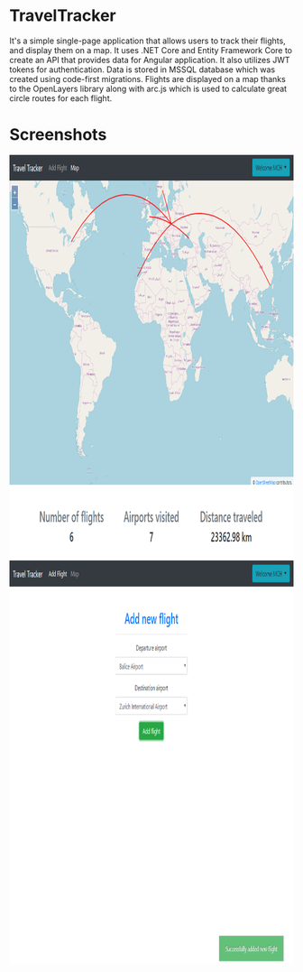 # TravelTracker
It's a simple single-page application that allows users to track their flights, and display them on a map. It uses .NET Core and Entity Framework Core to create an API that provides data for Angular application. It also utilizes JWT tokens for authentication. Data is stored in MSSQL database which was created using code-first migrations. Flights are displayed on a map thanks to the OpenLayers library along with arc.js which is used to calculate great circle routes for each flight.

# Screenshots
<img src="TravelTrackerScreenshot1.PNG" width="1056" height="716">
<img src="TraveltrackerScreenshot2.PNG" width="1056" height="716">
